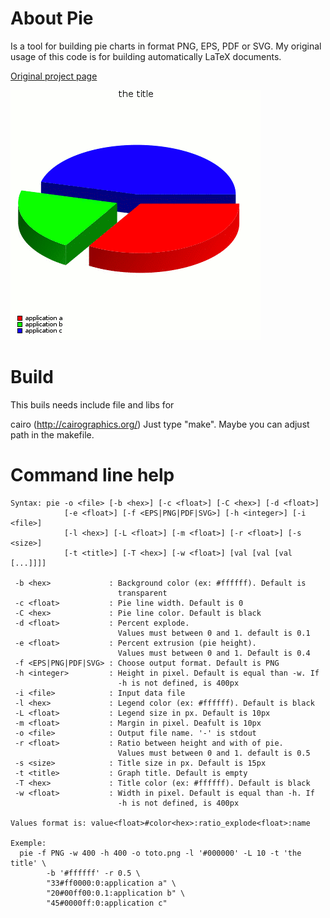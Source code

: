 About Pie
=========
Is a tool for building pie charts in format PNG, EPS, PDF or SVG. My original usage
of this code is for building automatically LaTeX documents.

[Original project page](https://www.arpalert.org/pie.html)

![pie chart](pie.gif)

Build
=====
This buils needs include file and libs for

cairo (http://cairographics.org/)
Just type "make". Maybe you can adjust path in the makefile.

Command line help
=================

```
Syntax: pie -o <file> [-b <hex>] [-c <float>] [-C <hex>] [-d <float>]
            [-e <float>] [-f <EPS|PNG|PDF|SVG>] [-h <integer>] [-i <file>]
            [-l <hex>] [-L <float>] [-m <float>] [-r <float>] [-s <size>]
            [-t <title>] [-T <hex>] [-w <float>] [val [val [val [...]]]]

 -b <hex>             : Background color (ex: #ffffff). Default is
                        transparent
 -c <float>           : Pie line width. Default is 0
 -C <hex>             : Pie line color. Default is black
 -d <float>           : Percent explode.
                        Values must between 0 and 1. default is 0.1
 -e <float>           : Percent extrusion (pie height).
                        Values must between 0 and 1. Default is 0.4
 -f <EPS|PNG|PDF|SVG> : Choose output format. Default is PNG
 -h <integer>         : Height in pixel. Default is equal than -w. If
                        -h is not defined, is 400px
 -i <file>            : Input data file
 -l <hex>             : Legend color (ex: #ffffff). Default is black
 -L <float>           : Legend size in px. Default is 10px
 -m <float>           : Margin in pixel. Deafult is 10px
 -o <file>            : Output file name. '-' is stdout
 -r <float>           : Ratio between height and with of pie.
                        Values must between 0 and 1. default is 0.5
 -s <size>            : Title size in px. Default is 15px
 -t <title>           : Graph title. Default is empty
 -T <hex>             : Title color (ex: #ffffff). Default is black
 -w <float>           : Width in pixel. Default is equal than -h. If
                        -h is not defined, is 400px

Values format is: value<float>#color<hex>:ratio_explode<float>:name

Exemple:
  pie -f PNG -w 400 -h 400 -o toto.png -l '#000000' -L 10 -t 'the title' \
        -b '#ffffff' -r 0.5 \
        "33#ff0000:0:application a" \
        "20#00ff00:0.1:application b" \
        "45#0000ff:0:application c"
```
